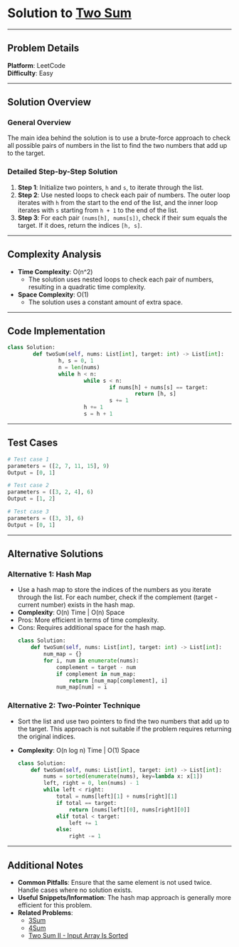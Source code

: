 # Solution to [Two Sum](https://leetcode.com/problems/two-sum/)

---

## Problem Details

**Platform**: LeetCode  
**Difficulty**: Easy

---

## Solution Overview

### General Overview

The main idea behind the solution is to use a brute-force approach to check all possible pairs of numbers in the list to find the two numbers that add up to the target.

### Detailed Step-by-Step Solution

1. **Step 1**: Initialize two pointers, `h` and `s`, to iterate through the list.
2. **Step 2**: Use nested loops to check each pair of numbers. The outer loop iterates with `h` from the start to the end of the list, and the inner loop iterates with `s` starting from `h + 1` to the end of the list.
3. **Step 3**: For each pair `(nums[h], nums[s])`, check if their sum equals the target. If it does, return the indices `[h, s]`.

---

## Complexity Analysis

- **Time Complexity**: O(n^2)
  - The solution uses nested loops to check each pair of numbers, resulting in a quadratic time complexity.
- **Space Complexity**: O(1)
  - The solution uses a constant amount of extra space.

---

## Code Implementation

```python
class Solution:
        def twoSum(self, nums: List[int], target: int) -> List[int]:
                h, s = 0, 1
                n = len(nums)
                while h < n:
                        while s < n:
                                if nums[h] + nums[s] == target:
                                        return [h, s]
                                s += 1
                        h += 1
                        s = h + 1
```

---

## Test Cases

```python
# Test case 1
parameters = ([2, 7, 11, 15], 9)
Output = [0, 1]

# Test case 2
parameters = ([3, 2, 4], 6)
Output = [1, 2]

# Test case 3
parameters = ([3, 3], 6)
Output = [0, 1]
```

---

## Alternative Solutions

### Alternative 1: Hash Map

- Use a hash map to store the indices of the numbers as you iterate through the list. For each number, check if the complement (target - current number) exists in the hash map.
- **Complexity**: O(n) Time | O(n) Space
- Pros: More efficient in terms of time complexity.
- Cons: Requires additional space for the hash map.
  ```python
  class Solution:
      def twoSum(self, nums: List[int], target: int) -> List[int]:
          num_map = {}
          for i, num in enumerate(nums):
              complement = target - num
              if complement in num_map:
                  return [num_map[complement], i]
              num_map[num] = i
  ```

### Alternative 2: Two-Pointer Technique

- Sort the list and use two pointers to find the two numbers that add up to the target. This approach is not suitable if the problem requires returning the original indices.
- **Complexity**: O(n log n) Time | O(1) Space

  ```python
  class Solution:
      def twoSum(self, nums: List[int], target: int) -> List[int]:
          nums = sorted(enumerate(nums), key=lambda x: x[1])
          left, right = 0, len(nums) - 1
          while left < right:
              total = nums[left][1] + nums[right][1]
              if total == target:
                  return [nums[left][0], nums[right][0]]
              elif total < target:
                  left += 1
              else:
                  right -= 1
  ```

---

## Additional Notes

- **Common Pitfalls**: Ensure that the same element is not used twice. Handle cases where no solution exists.
- **Useful Snippets/Information**: The hash map approach is generally more efficient for this problem.
- **Related Problems**:
  - [3Sum](https://leetcode.com/problems/3sum/)
  - [4Sum](https://leetcode.com/problems/4sum/)
  - [Two Sum II - Input Array Is Sorted](https://leetcode.com/problems/two-sum-ii-input-array-is-sorted/)
